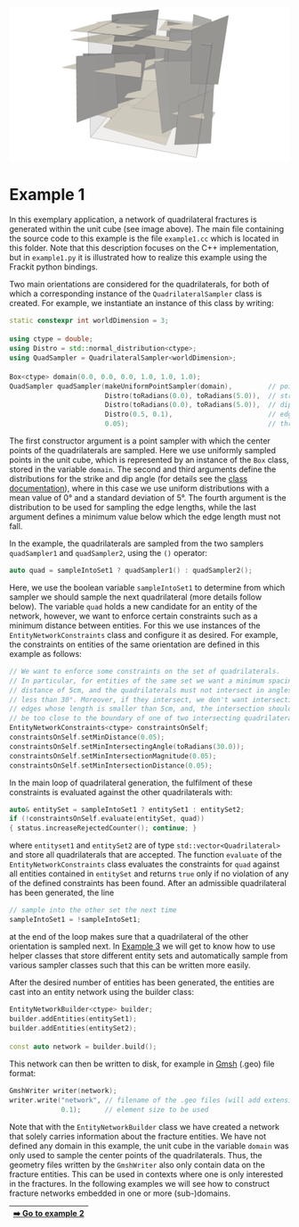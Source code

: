 <!--- Example picture --->
<p align="center">
    <img src="../../doc/img/example1_network.png" alt="frackit example 1" width="800"/>
</p>

Example 1
=========

In this exemplary application, a network of quadrilateral fractures is generated
within the unit cube (see image above). The main file containing the source code
to this example is the file `example1.cc` which is located in this folder. Note
that this description focuses on the C++ implementation, but in `example1.py`
it is illustrated how to realize this example using the Frackit python bindings.

Two main orientations are considered for the quadrilaterals, for both of which
a corresponding instance of the `QuadrilateralSampler` class is created.
For example, we instantiate an instance of this class by writing:

```cpp
static constexpr int worldDimension = 3;

using ctype = double;
using Distro = std::normal_distribution<ctype>;
using QuadSampler = QuadrilateralSampler<worldDimension>;

Box<ctype> domain(0.0, 0.0, 0.0, 1.0, 1.0, 1.0);
QuadSampler quadSampler(makeUniformPointSampler(domain),         // point sampler that samples the center points of the quadrilaterals
                        Distro(toRadians(0.0), toRadians(5.0)),  // strike angle: mean value & standard deviation
                        Distro(toRadians(0.0), toRadians(5.0)),  // dip angle: mean value & standard deviation
                        Distro(0.5, 0.1),                        // edge length: mean value & standard deviation
                        0.05);                                   // threshold for minimum edge length
```

The first constructor argument is a point sampler with which the center points of
the quadrilaterals are sampled. Here we use uniformly sampled points in the unit
cube, which is represented by an instance of the `Box` class,  stored in the
variable `domain`. The second and third arguments define the distributions for
the strike and dip angle (for details see the [class documentation][2]), where in this case we use uniform distributions with
a mean value of 0° and a standard deviation of 5°. The fourth argument is the
distribution to be used for sampling the edge lengths, while the last argument
defines a minimum value below which the edge length must not fall.

In the example, the quadrilaterals are sampled from the two samplers `quadSampler1` and
`quadSampler2`, using the `()` operator:

```cpp
auto quad = sampleIntoSet1 ? quadSampler1() : quadSampler2();
```

Here, we use the boolean variable `sampleIntoSet1` to determine from
which sampler we should sample the next quadrilateral (more details follow below).
The variable `quad` holds a new candidate for an entity of the network, however,
we want to enforce certain constraints such as a minimum distance between
entities. For this we use instances of the `EntityNetworkConstraints` class and
configure it as desired. For example, the constraints on entities of the same
orientation are defined in this example as follows:

```cpp
// We want to enforce some constraints on the set of quadrilaterals.
// In particular, for entities of the same set we want a minimum spacing
// distance of 5cm, and the quadrilaterals must not intersect in angles
// less than 30°. Moreover, if they intersect, we don't want intersection
// edges whose length is smaller than 5cm, and, the intersection should not
// be too close to the boundary of one of two intersecting quadrilaterals. Here: 5cm.
EntityNetworkConstraints<ctype> constraintsOnSelf;
constraintsOnSelf.setMinDistance(0.05);
constraintsOnSelf.setMinIntersectingAngle(toRadians(30.0));
constraintsOnSelf.setMinIntersectionMagnitude(0.05);
constraintsOnSelf.setMinIntersectionDistance(0.05);
```

In the main loop of quadrilateral generation, the fulfilment of these constraints is
evaluated against the other quadrilaterals with:

```cpp
auto& entitySet = sampleIntoSet1 ? entitySet1 : entitySet2;
if (!constraintsOnSelf.evaluate(entitySet, quad))
{ status.increaseRejectedCounter(); continue; }
```

where `entityset1` and `entitySet2` are of type `std::vector<Quadrilateral>` and
store all quadrilaterals that are accepted. The function `evaluate` of the
`EntityNetworkConstraints` class evaluates the constraints for `quad` against all
entities contained in `entitySet` and returns `true` only if no violation of
any of the defined constraints has been found. After an admissible quadrilateral
has been generated, the line

```cpp
// sample into the other set the next time
sampleIntoSet1 = !sampleIntoSet1;
```

at the end of the loop makes sure that a quadrilateral of the other orientation
is sampled next. In [Example 3][0] we will get to know how to use helper classes
that store different entity sets and automatically sample from various sampler
classes such that this can be written more easily.

After the desired number of entities has been generated, the entities are cast
into an entity network using the builder class:

```cpp
EntityNetworkBuilder<ctype> builder;
builder.addEntities(entitySet1);
builder.addEntities(entitySet2);

const auto network = builder.build();
```

This network can then be written to disk, for example in [Gmsh][1] (.geo) file format:

```cpp
GmshWriter writer(network);
writer.write("network", // filename of the .geo files (will add extension .geo automatically)
             0.1);      // element size to be used
```

Note that with the `EntityNetworkBuilder` class we have created a network that
solely carries information about the fracture entities. We have not defined any
domain in this example, the unit cube in the variable `domain` was only used to
sample the center points of the quadrilaterals. Thus, the geometry files written
by the `GmshWriter` also only contain data on the fracture entities. This can be
used in contexts where one is only interested in the fractures. In the following
examples we will see how to construct fracture networks embedded in one or more
(sub-)domains.

| [:arrow_right: Go to example 2](https://git.iws.uni-stuttgart.de/tools/frackit/tree/master/appl/example2) |
|---:|

[0]: https://git.iws.uni-stuttgart.de/tools/frackit/tree/master/appl/example3/README.md
[1]: http://gmsh.info/
[2]: https://git.iws.uni-stuttgart.de/tools/frackit/blob/master/frackit/sampling/quadrilateralsampler.hh
